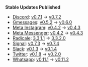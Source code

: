 **Stable Updates Published**

* [Discord](https://github.com/mautrix/discord): [v0.7.1](https://github.com/mautrix/discord/releases/tag/v0.7.1) -> [v0.7.2](https://github.com/mautrix/discord/releases/tag/v0.7.2)
* [Gmessages](https://github.com/mautrix/gmessages): [v0.5.2](https://github.com/mautrix/gmessages/releases/tag/v0.5.2) -> [v0.6.0](https://github.com/mautrix/gmessages/releases/tag/v0.6.0)
* [Meta Instagram](https://github.com/mautrix/meta): [v0.4.2](https://github.com/mautrix/meta/releases/tag/v0.4.2) -> [v0.4.3](https://github.com/mautrix/meta/releases/tag/v0.4.3)
* [Meta Messenger](https://github.com/mautrix/meta): [v0.4.2](https://github.com/mautrix/meta/releases/tag/v0.4.2) -> [v0.4.3](https://github.com/mautrix/meta/releases/tag/v0.4.3)
* [Radicale](https://github.com/tomsquest/docker-radicale): [3.3.1.1](https://github.com/tomsquest/docker-radicale/releases/tag/3.3.1.1) -> [3.3.2.0](https://github.com/tomsquest/docker-radicale/releases/tag/3.3.2.0)
* [Signal](https://github.com/mautrix/signal): [v0.7.3](https://github.com/mautrix/signal/releases/tag/v0.7.3) -> [v0.7.4](https://github.com/mautrix/signal/releases/tag/v0.7.4)
* [Slack](https://github.com/mautrix/slack): [v0.1.3](https://github.com/mautrix/slack/releases/tag/v0.1.3) -> [v0.1.4](https://github.com/mautrix/slack/releases/tag/v0.1.4)
* [Twitter](https://github.com/mautrix/twitter): [v0.1.8](https://github.com/mautrix/twitter/releases/tag/v0.1.8) -> [v0.2.0](https://github.com/mautrix/twitter/releases/tag/v0.2.0)
* [Whatsapp](https://github.com/mautrix/whatsapp): [v0.11.1](https://github.com/mautrix/whatsapp/releases/tag/v0.11.1) -> [v0.11.2](https://github.com/mautrix/whatsapp/releases/tag/v0.11.2)
